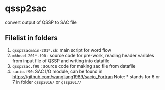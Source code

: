 # qssp2sac
convert output of QSSP to SAC file


## Filelist in folders
1. `qssp2sacmain-201*.sh`: main script for word flow
2. `mkhead-201*.f90` : source code for pre-work, reading header varibles from input file of QSSP and writing into datafile
3. `qssp2sac.f90` : source code for making sac file from datafile
4. `sacio.f90`: SAC I/O module, can be found in https://github.com/wangliang1989/sacio_Fortran
Note: * stands for 6 or 7 in folder `qssp2016/` or `qssp2017/`

